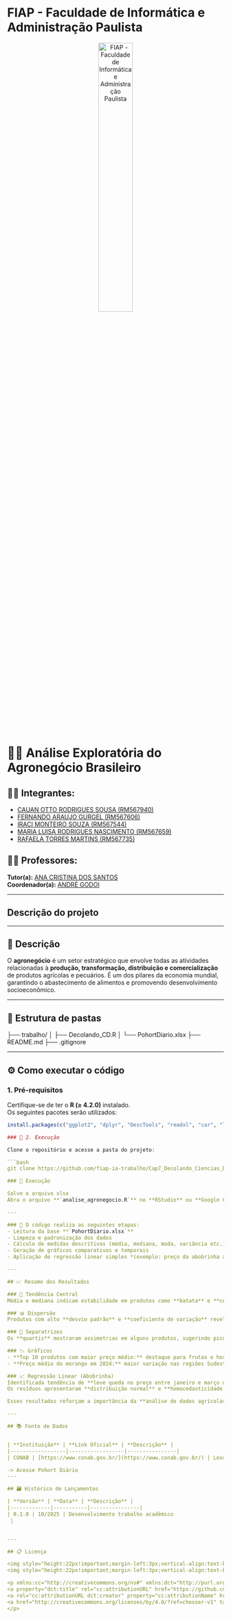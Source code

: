 # FIAP - Faculdade de Informática e Administração Paulista

<p align="center">
<a href="https://www.fiap.com.br/">
<img src="assets/logo-fiap.png" alt="FIAP - Faculdade de Informática e Administração Paulista" border="0" width="40%" height="40%">
</a>
</p>

<br>

# 🧑‍🌾 Análise Exploratória do Agronegócio Brasileiro

## 👨‍🎓 Integrantes:

- <a href="https://www.linkedin.com/in/cauanotto">CAUAN OTTO RODRIGUES SOUSA (RM567940)</a>
- <a href="https://www.linkedin.com/in/fernando-gurgel-75aa8369">FERNANDO ARAUJO GURGEL (RM567606)</a>
- <a href="https://www.linkedin.com/in/iraci-souza-bab42034">IRACI MONTEIRO SOUZA (RM567544)</a> 
- <a href="https://www.linkedin.com/in/malu-rodrigues-bb756b271">MARIA LUISA RODRIGUES NASCIMENTO (RM567659)</a> 
- <a href="https://www.linkedin.com/in/rafaela-torres222">RAFAELA TORRES MARTINS (RM567735)</a>

## 👩‍🏫 Professores:
**Tutor(a):** [ANA CRISTINA DOS SANTOS](https://www.linkedin.com/company/inova-fusca)  
**Coordenador(a):** [ANDRÉ GODOI](https://www.linkedin.com/in/andregodoichiovato)

---
## Descrição do projeto
---

## 📜 Descrição

O **agronegócio** é um setor estratégico que envolve todas as atividades relacionadas à **produção, transformação, distribuição e comercialização** de produtos agrícolas e pecuários. É um dos pilares da economia mundial, garantindo o abastecimento de alimentos e promovendo desenvolvimento socioeconômico.

---

## 📁 Estrutura de pastas

├── trabalho/
│   ├── Decolando_CD.R
│   └── PohortDiario.xlsx
├── README.md
├── .gitignore

---

## ⚙️ Como executar o código

### 1. Pré-requisitos
Certifique-se de ter o **R (≥ 4.2.0)** instalado.  
Os seguintes pacotes serão utilizados:

```r
install.packages(c("ggplot2", "dplyr", "DescTools", "readxl", "car", "lmtest"))

### 🚀 2. Execução

Clone o repositório e acesse a pasta do projeto:

```bash
git clone https://github.com/fiap-ia-trabalho/Cap7_Decolando_Ciencias_Dados cd Fase2_Cap7_Decolando_Ciencias_Dados

### 🚀 Execução

Salve o arquivo xlsx
Abra o arquivo **`analise_agronegocio.R`** no **RStudio** ou **Google Colab com R** e execute o script.

---

### 🧩 O código realiza as seguintes etapas:
- Leitura da base **`PohortDiario.xlsx`**  
- Limpeza e padronização dos dados  
- Cálculo de medidas descritivas (média, mediana, moda, variância etc.)  
- Geração de gráficos comparativos e temporais  
- Aplicação de regressão linear simples *(exemplo: preço da abobrinha ao longo do tempo)*  

---

## 📈 Resumo dos Resultados

### 🧮 Tendência Central  
Média e mediana indicam estabilidade em produtos como **batata** e **cebola**, enquanto outros (como **morango**) apresentam forte variação.

### 📊 Dispersão  
Produtos com alto **desvio padrão** e **coeficiente de variação** revelam maior sensibilidade à sazonalidade e à logística regional.

### 📏 Separatrizes  
Os **quartis** mostraram assimetrias em alguns produtos, sugerindo picos de preço fora do padrão.

### 📉 Gráficos  
- **Top 10 produtos com maior preço médio:** destaque para frutas e hortaliças perecíveis.  
- **Preço médio do morango em 2024:** maior variação nas regiões Sudeste e Sul, associada à sazonalidade climática.

### 📈 Regressão Linear (Abobrinha)  
Identificada tendência de **leve queda no preço entre janeiro e março de 2024**.  
Os resíduos apresentaram **distribuição normal** e **homocedasticidade satisfatória**.  

Esses resultados reforçam a importância da **análise de dados agrícolas** para decisões logísticas e de mercado.

---

## 📚 Fonte de Dados  


| **Instituição** | **Link Oficial** | **Descrição** |
|------------------|------------------|----------------|
| CONAB | [https://www.conab.gov.br/](https://www.conab.gov.br/) | Levantamentos de safras, preços e estoques agrícolas |

-> Acesse Pohort Diário
---

## 🗃 Histórico de Lançamentos  

| **Versão** | **Data** | **Descrição** |
|-------------|-----------|----------------|
| 0.1.0 | 10/2025 | Desenvolvimento trabalho acadêmico
 |


---

## 📋 Licença  

<img style="height:22px!important;margin-left:3px;vertical-align:text-bottom;" src="https://mirrors.creativecommons.org/presskit/icons/cc.svg?ref=chooser-v1">
<img style="height:22px!important;margin-left:3px;vertical-align:text-bottom;" src="https://mirrors.creativecommons.org/presskit/icons/by.svg?ref=chooser-v1">

<p xmlns:cc="http://creativecommons.org/ns#" xmlns:dct="http://purl.org/dc/terms/">
<a property="dct:title" rel="cc:attributionURL" href="https://github.com/agodoi/template">MODELO GIT FIAP</a> por 
<a rel="cc:attributionURL dct:creator" property="cc:attributionName" href="https://fiap.com.br">FIAP</a> está licenciado sob 
<a href="http://creativecommons.org/licenses/by/4.0/?ref=chooser-v1" target="_blank" rel="license noopener noreferrer" style="display:inline-block;">Attribution 4.0 International</a>.
</p>


